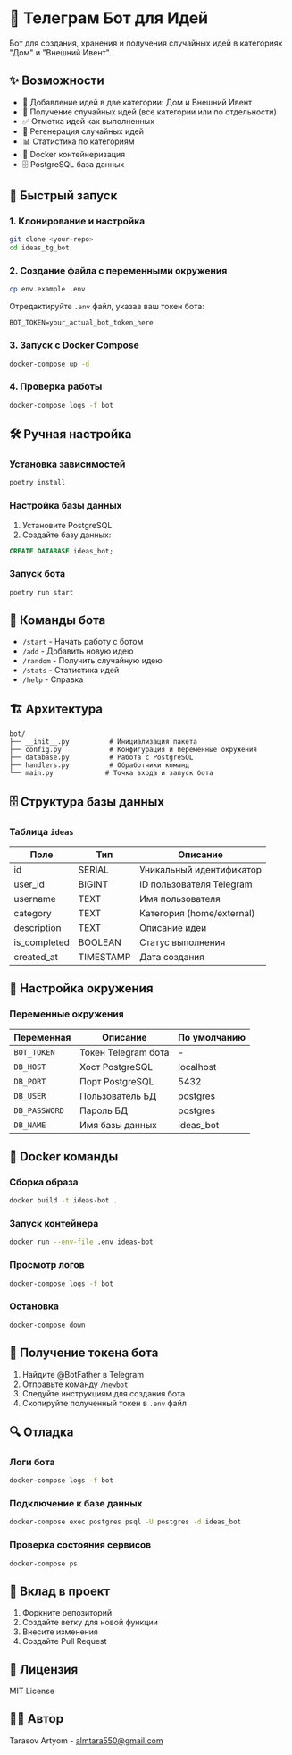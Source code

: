 # 🤖 Телеграм Бот для Идей

Бот для создания, хранения и получения случайных идей в категориях "Дом" и "Внешний Ивент".

## ✨ Возможности

- 📝 Добавление идей в две категории: Дом и Внешний Ивент
- 🎲 Получение случайных идей (все категории или по отдельности)
- ✅ Отметка идей как выполненных
- 🔄 Регенерация случайных идей
- 📊 Статистика по категориям
- 🐳 Docker контейнеризация
- 🗄️ PostgreSQL база данных

## 🚀 Быстрый запуск

### 1. Клонирование и настройка

```bash
git clone <your-repo>
cd ideas_tg_bot
```

### 2. Создание файла с переменными окружения

```bash
cp env.example .env
```

Отредактируйте `.env` файл, указав ваш токен бота:
```env
BOT_TOKEN=your_actual_bot_token_here
```

### 3. Запуск с Docker Compose

```bash
docker-compose up -d
```

### 4. Проверка работы

```bash
docker-compose logs -f bot
```

## 🛠️ Ручная настройка

### Установка зависимостей

```bash
poetry install
```

### Настройка базы данных

1. Установите PostgreSQL
2. Создайте базу данных:
```sql
CREATE DATABASE ideas_bot;
```

### Запуск бота

```bash
poetry run start
```

## 📱 Команды бота

- `/start` - Начать работу с ботом
- `/add` - Добавить новую идею
- `/random` - Получить случайную идею
- `/stats` - Статистика идей
- `/help` - Справка

## 🏗️ Архитектура

```
bot/
├── __init__.py          # Инициализация пакета
├── config.py            # Конфигурация и переменные окружения
├── database.py          # Работа с PostgreSQL
├── handlers.py          # Обработчики команд
└── main.py             # Точка входа и запуск бота
```

## 🗄️ Структура базы данных

### Таблица `ideas`

| Поле | Тип | Описание |
|------|-----|----------|
| id | SERIAL | Уникальный идентификатор |
| user_id | BIGINT | ID пользователя Telegram |
| username | TEXT | Имя пользователя |
| category | TEXT | Категория (home/external) |
| description | TEXT | Описание идеи |
| is_completed | BOOLEAN | Статус выполнения |
| created_at | TIMESTAMP | Дата создания |

## 🔧 Настройка окружения

### Переменные окружения

| Переменная | Описание | По умолчанию |
|------------|----------|--------------|
| `BOT_TOKEN` | Токен Telegram бота | - |
| `DB_HOST` | Хост PostgreSQL | localhost |
| `DB_PORT` | Порт PostgreSQL | 5432 |
| `DB_USER` | Пользователь БД | postgres |
| `DB_PASSWORD` | Пароль БД | postgres |
| `DB_NAME` | Имя базы данных | ideas_bot |

## 🐳 Docker команды

### Сборка образа
```bash
docker build -t ideas-bot .
```

### Запуск контейнера
```bash
docker run --env-file .env ideas-bot
```

### Просмотр логов
```bash
docker-compose logs -f bot
```

### Остановка
```bash
docker-compose down
```

## 📝 Получение токена бота

1. Найдите @BotFather в Telegram
2. Отправьте команду `/newbot`
3. Следуйте инструкциям для создания бота
4. Скопируйте полученный токен в `.env` файл

## 🔍 Отладка

### Логи бота
```bash
docker-compose logs -f bot
```

### Подключение к базе данных
```bash
docker-compose exec postgres psql -U postgres -d ideas_bot
```

### Проверка состояния сервисов
```bash
docker-compose ps
```

## 🤝 Вклад в проект

1. Форкните репозиторий
2. Создайте ветку для новой функции
3. Внесите изменения
4. Создайте Pull Request

## 📄 Лицензия

MIT License

## 👨‍💻 Автор

Tarasov Artyom - almtara550@gmail.com
